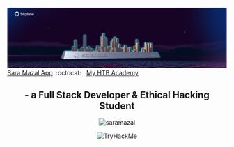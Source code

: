   ![saramazal Banner](/skyline2021.png)
 [Sara Mazal App](https://saramazal-pwa.glitch.me/)&nbsp; :octocat:  &nbsp; [My HTB Academy](https://github.com/saramazal/ethical-hacking-study/blob/main/HackTheBoxAcademy%2FHTB-Academy-Student-Transcript.pdf)

 
<h2 align="center">- a Full Stack Developer & Ethical Hacking Student</h2>

<p align="center"> <img src="https://komarev.com/ghpvc/?username=saramazal&label=Profile%20views&color=0e75b6&style=flat" alt="saramazal" /> </p>
<p align="center">
<img src="https://tryhackme-badges.s3.amazonaws.com/maz4l.png" alt="TryHackMe"></p>









                 
                  
                 

